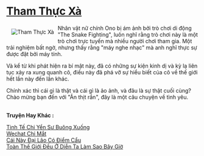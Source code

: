 <a href="https://truyentiki.com/tham-thuc-xa.30659/" title="Tham Thực Xà"><h1>Tham Thực Xà</h1></a><div style="display:table"><img align="right" style="float: left; padding: 10px;" src="https://truyentiki.com/a/img/str/src/30659.jpg" alt="Tham Thực Xà">Nhân vật nữ chính Ono bị ám ảnh bởi trò chơi di động "The Snake Fighting", luôn nghĩ rằng trò chơi này là một trò chơi trực tuyến mà nhiều người chơi tham gia. Một trải nghiệm bất ngờ, nhưng thấy rằng "máy nghe nhạc" mà anh nghĩ thực sự được đặt bởi máy tính. <p></p> Và kể từ khi phát hiện ra bí mật này, đã có những sự kiện kinh dị và kỳ lạ liên tục xảy ra xung quanh cô, điều này đã phá vỡ sự hiểu biết của cô về thế giới hết lần này đến lần khác. <p></p> Chính xác thì cái gì là thật và cái gì là ảo ảnh, và đâu là sự thật cuối cùng? Chào mừng bạn đến với "Ăn thịt rắn", đây là một câu chuyện về tình yêu.</div><p><br><b>Truyện Hay Khác :</b></p><a href="https://truyentiki.com/tinh-te-chi-yen-su-buong-xuong.30658/" alt="Tinh Tế Chi Yển Sư Buông Xuống">Tinh Tế Chi Yển Sư Buông Xuống</a><br/><a href="https://medium.com/@hoangminhquan16819844/wechat-chi-m%E1%BA%AFt-c93ef1567dc" alt="Wechat Chi Mắt">Wechat Chi Mắt</a><br/><a href="https://github.com/nownovels/top500/tree/master/truyenhay/33766/" alt="Cái Này Đại Lão Có Điểm Cẩu">Cái Này Đại Lão Có Điểm Cẩu</a><br/><a href="https://github.com/nownovels/top500/tree/master/truyenhay/33839/" alt="Toàn Thế Giới Đều Ở Diễn Ta Làm Sao Bây Giờ">Toàn Thế Giới Đều Ở Diễn Ta Làm Sao Bây Giờ</a><br/>